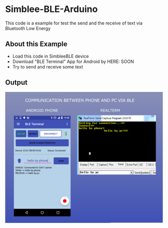 # Simblee-BLE-Arduino
This code is a example for test the send and the receive of text via Bluetooth Low Energy


## About this Example
* Load this code in SimbleeBLE device
* Download "BLE Terminal" App for Android by HERE: SOON
* Try to send and receive some text


## Output

<img src=https://github.com/edodm85/Simblee-BLE-Arduino/blob/master/screen_2.png >
